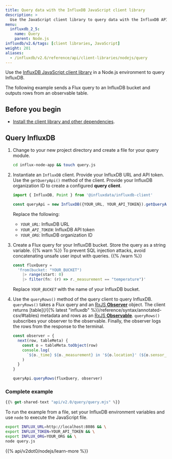 ```yaml
---
title: Query data with the InfluxDB JavaScript client library
description: >
  Use the JavaScript client library to query data with the InfluxDB API in Node.js.
menu:
  influxdb_2_5:
    name: Query
    parent: Node.js
influxdb/v2.6/tags: [client libraries, JavaScript]
weight: 201
aliases:
  - /influxdb/v2.6/reference/api/client-libraries/nodejs/query
---
```


Use the [InfluxDB JavaScript client library](https://github.com/influxdata/influxdb-client-js) in a Node.js environment to query InfluxDB.  

The following example sends a Flux query to an InfluxDB bucket and outputs rows from an observable table.

## Before you begin

- [Install the client library and other dependencies](/influxdb/v2.6/api-guide/client-libraries/nodejs/install/).

## Query InfluxDB

1. Change to your new project directory and create a file for your query module.

   ```sh
   cd influx-node-app && touch query.js
   ```

2. Instantiate an `InfluxDB` client. Provide your InfluxDB URL and API token.
   Use the `getQueryApi()` method of the client.
   Provide your InfluxDB organization ID to create a configured **query client**.

   ```js
   import { InfluxDB, Point } from '@influxdata/influxdb-client'

   const queryApi = new InfluxDB({YOUR_URL, YOUR_API_TOKEN}).getQueryApi(YOUR_ORG)
   ```

   Replace the following:
   - *`YOUR_URL`*: InfluxDB URL
   - *`YOUR_API_TOKEN`*: InfluxDB API token
   - *`YOUR_ORG`*: InfluxDB organization ID

3. Create a Flux query for your InfluxDB bucket. Store the query as a string variable.
   {{% warn %}}
   To prevent SQL injection attacks, avoid concatenating unsafe user input with queries.
   {{% /warn %}}

    ```js
    const fluxQuery =
      'from(bucket: "YOUR_BUCKET")
        |> range(start: 0)
        |> filter(fn: (r) => r._measurement == "temperature")'
    ```
   Replace *`YOUR_BUCKET`* with the name of your InfluxDB bucket.

4. Use the `queryRows()` method of the query client to query InfluxDB.
   `queryRows()` takes a Flux query and an [RxJS **Observer**](http://reactivex.io/rxjs/manual/overview.html#observer) object.
   The client returns [table](/{{% latest "influxdb" %}}/reference/syntax/annotated-csv/#tables) metadata and rows as an  [RxJS **Observable**](http://reactivex.io/rxjs/manual/overview.html#observable).
   `queryRows()` subscribes your observer to the observable.
   Finally, the observer logs the rows from the response to the terminal.

   ```js
   const observer = {
     next(row, tableMeta) {
       const o = tableMeta.toObject(row)
       console.log(
         `${o._time} ${o._measurement} in '${o.location}' (${o.sensor_id}): ${o._field}=${o._value}`
       )
     }
   }

   queryApi.queryRows(fluxQuery, observer)

   ```

### Complete example

```js
{{% get-shared-text "api/v2.0/query/query.mjs" %}}
```

To run the example from a file, set your InfluxDB environment variables and use `node` to execute the JavaScript file.

```sh
export INFLUX_URL=http://localhost:8086 && \
export INFLUX_TOKEN=YOUR_API_TOKEN && \
export INFLUX_ORG=YOUR_ORG && \
node query.js
```

{{% api/v2dot0/nodejs/learn-more %}}
